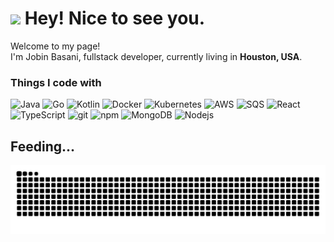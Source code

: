 <h1><img src="https://emojis.slackmojis.com/emojis/images/1531849430/4246/blob-sunglasses.gif?1531849430" width="30"/> Hey! Nice to see you.</h1>


<p>Welcome to my page! </br> I'm Jobin Basani, fullstack developer, currently living in <b>Houston, USA</b>. </p>
<h3>Things I code with</h3>
<p>
  <img alt="Java" src="https://img.shields.io/badge/Java-ED8B00?style=flat-square&logo=openjdk&logoColor=white" />
  <img alt="Go" src="https://img.shields.io/badge/-Go-00ADD8?style=flat-square&logo=go&logoColor=white" />
  <img alt="Kotlin" src="https://img.shields.io/badge/-Kotlin-B125EA?style=flat-square&logo=kotlin&logoColor=white" />
  <img alt="Docker" src="https://img.shields.io/badge/-Docker-46a2f1?style=flat-square&logo=docker&logoColor=white" />
  <img alt="Kubernetes" src="https://img.shields.io/badge/-Kubernetes-0f3074?style=flat-square&logo=Kubernetes&logoColor=white" />
  <img alt="AWS" src="https://img.shields.io/badge/-AWS-FF9900?style=flat-square&logo=amazon+web+services&logoColor=white" />
  <img alt="SQS" src="https://img.shields.io/badge/-SQS-FF9900?style=flat-square&logo=Amazon+SQS&logoColor=white" />
  <img alt="React" src="https://img.shields.io/badge/-React-45b8d8?style=flat-square&logo=react&logoColor=white" />
  <img alt="TypeScript" src="https://img.shields.io/badge/-TypeScript-007ACC?style=flat-square&logo=typescript&logoColor=white" />
  <img alt="git" src="https://img.shields.io/badge/-Git-F05032?style=flat-square&logo=git&logoColor=white" />
  <img alt="npm" src="https://img.shields.io/badge/-NPM-CB3837?style=flat-square&logo=npm&logoColor=white" />
  <img alt="MongoDB" src="https://img.shields.io/badge/-MongoDB-13aa52?style=flat-square&logo=mongodb&logoColor=white" />
  <img alt="Nodejs" src="https://img.shields.io/badge/-Nodejs-43853d?style=flat-square&logo=Node.js&logoColor=white" />
</p>

## Feeding...
<picture>
  <source media="(prefers-color-scheme: dark)" srcset="https://raw.githubusercontent.com/jobinbasani/jobinbasani/output/github-contribution-grid-snake-dark.svg">
  <source media="(prefers-color-scheme: light)" srcset="https://raw.githubusercontent.com/jobinbasani/jobinbasani/output/github-contribution-grid-snake.svg">
  <img src="https://raw.githubusercontent.com/jobinbasani/jobinbasani/output/github-contribution-grid-snake.svg">
</picture>

